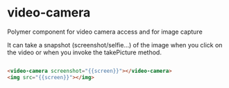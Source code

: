 # video-camera
Polymer component for video camera access and for image capture

It can take a snapshot (screenshot/selfie...) of the image when you click on the video or when you invoke the takePicture method.

```html

<video-camera screenshot="{{screen}}"></video-camera>
<img src="{{screen}}"></img>

```
